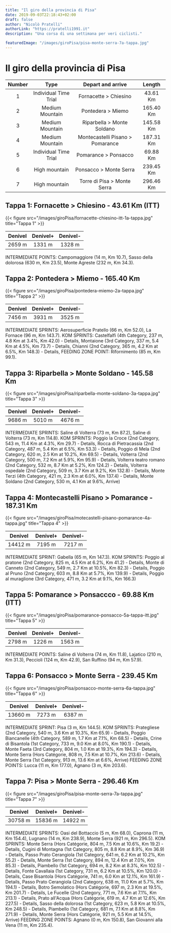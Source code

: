 ```yaml
---
title: "Il giro della provincia di Pisa"
date: 2019-09-03T22:18:43+02:00
draft: false
author: "Nicolò Pratelli"
authorLink: "https://pratelli1991.it"
description: "Una corsa di una settimana per veri ciclisti."

featuredImage: "/images/giroPisa/pisa-monte-serra-7a-tappa.jpg"
---
```


# Il giro della provincia di Pisa

| Number | Type                   | Depart and arrive                | Length    |
|:------:|:----------------------:|:--------------------------------:|:---------:|
|   1 	 | Individual Time Trial  |	Fornacette > Chiesino            | 43.61 Km  |	  	 
|   2 	 | Medium Mountain        | Pontedera > Miemo 	             | 165.40 Km |  	 
|   3 	 | Medium Mountain        | Riparbella > Monte Soldano       | 145.58 Km |  	 
|   4 	 | Medium Mountain        | Montecastelli Pisano > Pomarance | 187.31 Km | 	 
|   5 	 | Individual Time Trial  | Pomarance > Ponsacco             | 69.88 Km  |	 
|   6 	 | High mountain 	      | Ponsacco > Monte Serra           | 239.45 Km |	 
|   7 	 | High mountain 	      | Torre di Pisa > Monte Serra 	 | 296.46 Km |

## Tappa 1: Fornacette > Chiesino - 43.61 Km (ITT)

{{< figure src="/images/giroPisa/fornacette-chiesino-itt-1a-tappa.jpg" title="Tappa 1" >}}

| Denivel | Denivel+ | Denivel- |
|:-------:|:--------:|:--------:|
| 2659 m  | 1331 m   |	1328 m  | 	 

INTERMEDIATE POINTS: Campomaggiore (14 m, Km 10.7), Sasso della dolorosa (630 m, Km 23.5), Monte Agreste (232 m, Km 34.3).

## Tappa 2: Pontedera > Miemo - 165.40 Km

{{< figure src="/images/giroPisa/pontedera-miemo-2a-tappa.jpg" title="Tappa 2" >}}

| Denivel | Denivel+ | Denivel- |
|:-------:|:--------:|:--------:|
| 7456 m  | 3931 m   |	3525 m  | 	 

INTERMEDIATE SPRINTS: Aerosuperficie Pratello (66 m, Km 52.0), La Fornace (96 m, Km 143.7).
KOM SPRINTS: Castelfalfi (4th Category, 237 m, 4.8 Km at 3.4%, Km 42.0) - Details, Montaione (3rd Category, 337 m, 5.4 Km at 4.5%, Km 73.7) - Details, Chianni (2nd Category, 365 m, 4.2 Km at 6.5%, Km 148.3) - Details,
FEEDING ZONE POINT: Rifornimento (85 m, Km 99.1).

## Tappa 3: Riparbella > Monte Soldano - 145.58 Km

{{< figure src="/images/giroPisa/riparbella-monte-soldano-3a-tappa.jpg" title="Tappa 3" >}}

| Denivel | Denivel+ | Denivel- |
|:-------:|:--------:|:--------:|
| 9686 m  | 5010 m   |	4676 m  | 	 

INTERMEDIATE SPRINTS: Saline di Volterra (73 m, Km 87.2), Saline di Volterra (73 m, Km 114.8).
KOM SPRINTS: Poggio la Croce (2nd Category, 543 m, 11.4 Km at 4.3%, Km 29.7) - Details, Rocca di Pietracassia (2nd Category, 487 m, 5.4 Km at 6.5%, Km 53.3) - Details, Poggio di Mela (2nd Category, 620 m, 2.5 Km at 10.2%, Km 69.5) - Details, Volterra (2nd Category, 500 m, 7.2 Km at 5.9%, Km 95.9) - Details, Volterra teatro romano (2nd Category, 532 m, 8.7 Km at 5.2%, Km 124.2) - Details, Volterra ospedale (2nd Category, 509 m, 3.7 Km at 9.2%, Km 132.8) - Details, Monte Terzi (4th Category, 421 m, 2.3 Km at 6.0%, Km 137.4) - Details, Monte Soldano (2nd Category, 530 m, 4.1 Km at 9.6%, Arrive) 

## Tappa 4: Montecastelli Pisano > Pomarance - 187.31 Km

{{< figure src="/images/giroPisa/motecastelli-pisano-pomarance-4a-tappa.jpg" title="Tappa 4" >}}

| Denivel  | Denivel+ | Denivel- |
|:--------:|:--------:|:--------:|
| 14412 m  | 7195 m   |	7217 m   | 	 

INTERMEDIATE SPRINT: Gabella (65 m, Km 147.3).
KOM SPRINTS: Poggio al pratone (2nd Category, 825 m, 4.5 Km at 6.2%, Km 41.2) - Details, Monte di Canneto (2nd Category, 549 m, 2.7 Km at 10.5%, Km 82.3) - Details, Poggio al Pruno (2nd Category, 603 m, 8.8 Km at 5.7%, Km 139.9) - Details, Poggio al muraglione (3rd Category, 471 m, 3.2 Km at 9.1%, Km 166.3) 

## Tappa 5: Pomarance > Ponsaccco - 69.88 Km (ITT)

{{< figure src="/images/giroPisa/pomarance-ponsacco-5a-tappa-itt.jpg" title="Tappa 5" >}}

| Denivel | Denivel+ | Denivel- |
|:-------:|:--------:|:--------:|
| 2798 m  | 1226 m   |	1563 m  | 	 

INTERMEDIATE POINTS: Saline di Volterra (74 m, Km 11.8), Lajatico (210 m, Km 31.3), Peccioli (124 m, Km 42.9), San Ruffino (94 m, Km 57.9).

## Tappa 6: Ponsacco > Monte Serra - 239.45 Km 

{{< figure src="/images/giroPisa/ponsacco-monte-serra-6a-tappa.jpg" title="Tappa 6" >}}

| Denivel  | Denivel+ | Denivel- |
|:--------:|:--------:|:--------:|
| 13660 m  | 7273 m   |	6387 m   | 	 

INTERMEDIATE SPRINT: Pisa (3 m, Km 144.5).
KOM SPRINTS: Prategliese (2nd Category, 540 m, 3.6 Km at 10.3%, Km 65.9) - Details, Poggio Biancanelle (4th Category, 589 m, 1.7 Km at 7.1%, Km 68.5) - Details, Crine di Bisantola (1st Category, 733 m, 9.0 Km at 8.0%, Km 190.1) - Details, Monte Faeta (3rd Category, 804 m, 1.0 Km at 19.3%, Km 194.3) - Details, Monte Serra (Hors Catégorie, 808 m, 7.5 Km at 10.7%, Km 213.6) - Details, Monte Serra (1st Category, 913 m, 13.6 Km at 6.6%, Arrive)
FEEDING ZONE POINTS: Lucca (11 m, Km 177.0), Agnano (3 m, Km 203.6).

## Tappa 7: Pisa > Monte Serra - 296.46 Km

{{< figure src="/images/giroPisa/pisa-monte-serra-7a-tappa.jpg" title="Tappa 7" >}}

| Denivel  | Denivel+  | Denivel- |
|:--------:|:---------:|:--------:|
| 30758 m  | 15836 m   | 14922 m  | 	 

INTERMEDIATE SPRINTS: Oasi del Bottaccio (5 m, Km 68.0), Caprona (11 m, Km 154.4), Lugnano (14 m, Km 238.9), Monte Serra (921 m, Km 296.5).
KOM SPRINTS: Monte Serra (Hors Catégorie, 804 m, 7.5 Km at 10.6%, Km 19.2) - Details, Cugini di Montagna (1st Category, 805 m, 8.8 Km at 8.9%, Km 36.9) - Details, Passo Prato Cerangiola (1st Category, 641 m, 6.2 Km at 10.2%, Km 55.2) - Details, Monte Serra (1st Category, 894 m, 12.4 Km at 7.0%, Km 85.3) - Details, Piambello (1st Category, 694 m, 8.2 Km at 8.3%, Km 102.5) - Details, Fonte Cavallaia (1st Category, 731 m, 6.2 Km at 10.5%, Km 120.0) - Details, Case Bisantola (Hors Catégorie, 741 m, 6.0 Km at 12.1%, Km 161.9) - Details, Passo Prato Cerangiola (2nd Category, 638 m, 11.0 Km at 5.7%, Km 194.1) - Details, Botro Semolatico (Hors Catégorie, 697 m, 2.3 Km at 19.5%, Km 201.7) - Details, Le Fucelle (2nd Category, 771 m, 7.6 Km at 7.1%, Km 213.1) - Details, Prato all'Acqua (Hors Catégorie, 619 m, 4.7 Km at 12.6%, Km 227.5) - Details, Sasso della dolorosa (1st Category, 623 m, 5.8 Km at 10.5%, Km 248.5) - Details, Piambello (1st Category, 681 m, 7.1 Km at 8.8%, Km 271.9) - Details, Monte Serra (Hors Catégorie, 921 m, 5.5 Km at 14.5%, Arrive)
FEEDING ZONE POINTS: Agnano (0 m, Km 150.8), San Giovanni alla Vena (11 m, Km 235.4).